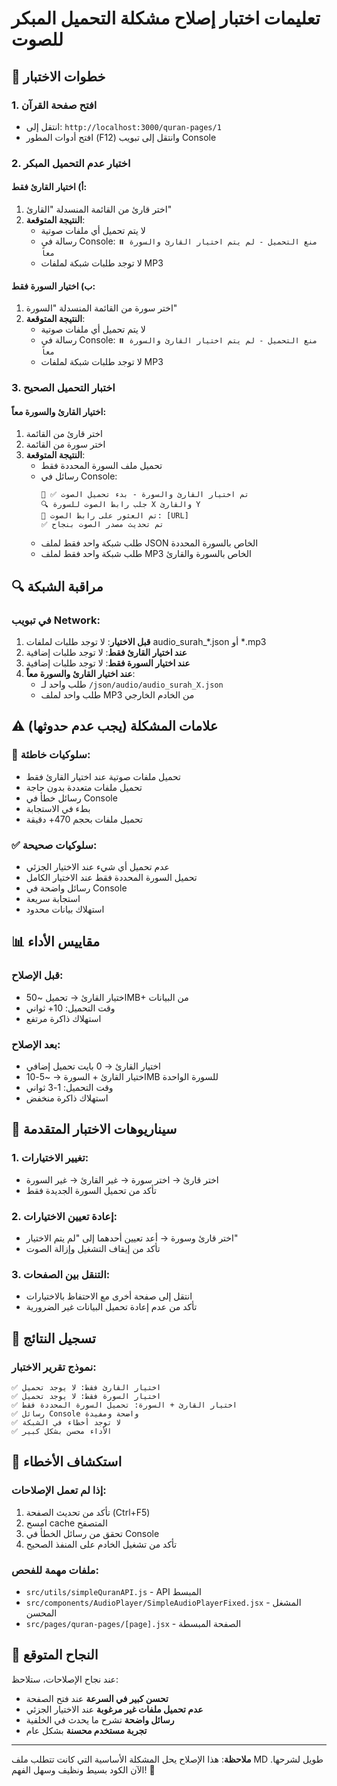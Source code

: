 # تعليمات اختبار إصلاح مشكلة التحميل المبكر للصوت

## 🧪 خطوات الاختبار

### 1. افتح صفحة القرآن
- انتقل إلى: `http://localhost:3000/quran-pages/1`
- افتح أدوات المطور (F12) وانتقل إلى تبويب Console

### 2. اختبار عدم التحميل المبكر

#### أ) اختيار القارئ فقط:
1. اختر قارئ من القائمة المنسدلة "القارئ"
2. **النتيجة المتوقعة**: 
   - لا يتم تحميل أي ملفات صوتية
   - رسالة في Console: `⏸️ منع التحميل - لم يتم اختيار القارئ والسورة معاً`
   - لا توجد طلبات شبكة لملفات MP3

#### ب) اختيار السورة فقط:
1. اختر سورة من القائمة المنسدلة "السورة"
2. **النتيجة المتوقعة**:
   - لا يتم تحميل أي ملفات صوتية
   - رسالة في Console: `⏸️ منع التحميل - لم يتم اختيار القارئ والسورة معاً`
   - لا توجد طلبات شبكة لملفات MP3

### 3. اختبار التحميل الصحيح

#### اختيار القارئ والسورة معاً:
1. اختر قارئ من القائمة
2. اختر سورة من القائمة
3. **النتيجة المتوقعة**:
   - تحميل ملف السورة المحددة فقط
   - رسائل في Console:
     ```
     🎯 ✅ تم اختيار القارئ والسورة - بدء تحميل الصوت
     🔍 جلب رابط الصوت للسورة X والقارئ Y
     🎵 تم العثور على رابط الصوت: [URL]
     ✅ تم تحديث مصدر الصوت بنجاح
     ```
   - طلب شبكة واحد فقط لملف JSON الخاص بالسورة المحددة
   - طلب شبكة واحد فقط لملف MP3 الخاص بالسورة والقارئ

## 🔍 مراقبة الشبكة

### في تبويب Network:
1. **قبل الاختيار**: لا توجد طلبات لملفات audio_surah_*.json أو *.mp3
2. **عند اختيار القارئ فقط**: لا توجد طلبات إضافية
3. **عند اختيار السورة فقط**: لا توجد طلبات إضافية
4. **عند اختيار القارئ والسورة معاً**: 
   - طلب واحد لـ `/json/audio/audio_surah_X.json`
   - طلب واحد لملف MP3 من الخادم الخارجي

## ⚠️ علامات المشكلة (يجب عدم حدوثها)

### 🚫 سلوكيات خاطئة:
- تحميل ملفات صوتية عند اختيار القارئ فقط
- تحميل ملفات متعددة بدون حاجة
- رسائل خطأ في Console
- بطء في الاستجابة
- تحميل ملفات بحجم 470+ دقيقة

### ✅ سلوكيات صحيحة:
- عدم تحميل أي شيء عند الاختيار الجزئي
- تحميل السورة المحددة فقط عند الاختيار الكامل
- رسائل واضحة في Console
- استجابة سريعة
- استهلاك بيانات محدود

## 📊 مقاييس الأداء

### قبل الإصلاح:
- اختيار القارئ → تحميل ~50MB+ من البيانات
- وقت التحميل: 10+ ثواني
- استهلاك ذاكرة مرتفع

### بعد الإصلاح:
- اختيار القارئ → 0 بايت تحميل إضافي
- اختيار القارئ + السورة → ~5-10MB للسورة الواحدة
- وقت التحميل: 1-3 ثواني
- استهلاك ذاكرة منخفض

## 🎯 سيناريوهات الاختبار المتقدمة

### 1. تغيير الاختيارات:
- اختر قارئ → اختر سورة → غير القارئ → غير السورة
- تأكد من تحميل السورة الجديدة فقط

### 2. إعادة تعيين الاختيارات:
- اختر قارئ وسورة → أعد تعيين أحدهما إلى "لم يتم الاختيار"
- تأكد من إيقاف التشغيل وإزالة الصوت

### 3. التنقل بين الصفحات:
- انتقل إلى صفحة أخرى مع الاحتفاظ بالاختيارات
- تأكد من عدم إعادة تحميل البيانات غير الضرورية

## 📝 تسجيل النتائج

### نموذج تقرير الاختبار:
```
✅ اختيار القارئ فقط: لا يوجد تحميل
✅ اختيار السورة فقط: لا يوجد تحميل  
✅ اختيار القارئ + السورة: تحميل السورة المحددة فقط
✅ رسائل Console واضحة ومفيدة
✅ لا توجد أخطاء في الشبكة
✅ الأداء محسن بشكل كبير
```

## 🔧 استكشاف الأخطاء

### إذا لم تعمل الإصلاحات:
1. تأكد من تحديث الصفحة (Ctrl+F5)
2. امسح cache المتصفح
3. تحقق من رسائل الخطأ في Console
4. تأكد من تشغيل الخادم على المنفذ الصحيح

### ملفات مهمة للفحص:
- `src/utils/simpleQuranAPI.js` - API المبسط
- `src/components/AudioPlayer/SimpleAudioPlayerFixed.jsx` - المشغل المحسن
- `src/pages/quran-pages/[page].jsx` - الصفحة المبسطة

## 🎉 النجاح المتوقع

عند نجاح الإصلاحات، ستلاحظ:
- **تحسن كبير في السرعة** عند فتح الصفحة
- **عدم تحميل ملفات غير مرغوبة** عند الاختيار الجزئي
- **رسائل واضحة** تشرح ما يحدث في الخلفية
- **تجربة مستخدم محسنة** بشكل عام

---

**ملاحظة**: هذا الإصلاح يحل المشكلة الأساسية التي كانت تتطلب ملف MD طويل لشرحها. الآن الكود بسيط ونظيف وسهل الفهم! 🚀
